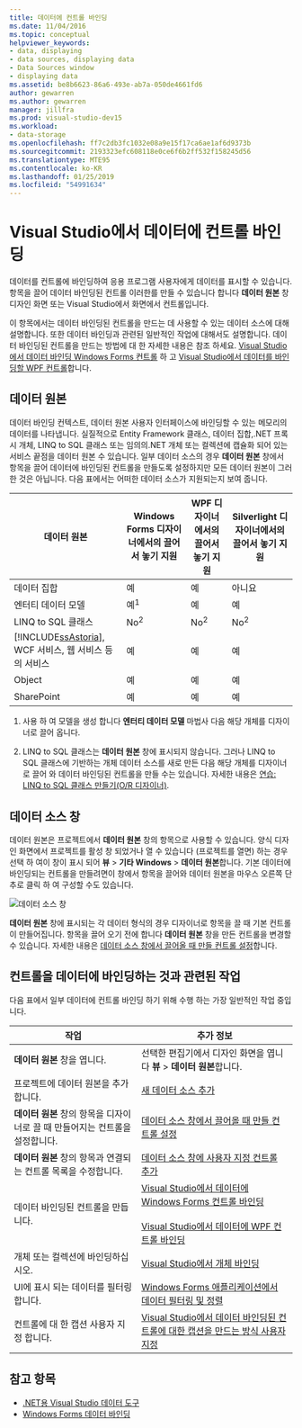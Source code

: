 ```yaml
---
title: 데이터에 컨트롤 바인딩
ms.date: 11/04/2016
ms.topic: conceptual
helpviewer_keywords:
- data, displaying
- data sources, displaying data
- Data Sources window
- displaying data
ms.assetid: be8b6623-86a6-493e-ab7a-050de4661fd6
author: gewarren
ms.author: gewarren
manager: jillfra
ms.prod: visual-studio-dev15
ms.workload:
- data-storage
ms.openlocfilehash: ff7c2db3fc1032e08a9e15f17ca6ae1af6d9373b
ms.sourcegitcommit: 2193323efc608118e0ce6f6b2ff532f158245d56
ms.translationtype: MTE95
ms.contentlocale: ko-KR
ms.lasthandoff: 01/25/2019
ms.locfileid: "54991634"
---
```

# <a name="bind-controls-to-data-in-visual-studio"></a>Visual Studio에서 데이터에 컨트롤 바인딩

데이터를 컨트롤에 바인딩하여 응용 프로그램 사용자에게 데이터를 표시할 수 있습니다. 항목을 끌어 데이터 바인딩된 컨트롤 이러한를 만들 수 있습니다 합니다 **데이터 원본** 창 디자인 화면 또는 Visual Studio에서 화면에서 컨트롤입니다.

이 항목에서는 데이터 바인딩된 컨트롤을 만드는 데 사용할 수 있는 데이터 소스에 대해 설명합니다. 또한 데이터 바인딩과 관련된 일반적인 작업에 대해서도 설명합니다. 데이터 바인딩된 컨트롤을 만드는 방법에 대 한 자세한 내용은 참조 하세요. [Visual Studio에서 데이터 바인딩 Windows Forms 컨트롤](../data-tools/bind-windows-forms-controls-to-data-in-visual-studio.md) 하 고 [Visual Studio에서 데이터를 바인딩할 WPF 컨트롤](../data-tools/bind-wpf-controls-to-data-in-visual-studio.md)합니다.

## <a name="data-sources"></a>데이터 원본

데이터 바인딩 컨텍스트, 데이터 원본 사용자 인터페이스에 바인딩할 수 있는 메모리의 데이터를 나타냅니다. 실질적으로 Entity Framework 클래스, 데이터 집합,.NET 프록시 개체, LINQ to SQL 클래스 또는 임의의.NET 개체 또는 컬렉션에 캡슐화 되어 있는 서비스 끝점을 데이터 원본 수 있습니다. 일부 데이터 소스의 경우 **데이터 원본** 창에서 항목을 끌어 데이터에 바인딩된 컨트롤을 만들도록 설정하지만 모든 데이터 원본이 그러한 것은 아닙니다. 다음 표에서는 어떠한 데이터 소스가 지원되는지 보여 줍니다.

| 데이터 원본 | **Windows Forms 디자이너**에서의 끌어서 놓기 지원 | **WPF 디자이너**에서의 끌어서 놓기 지원 | **Silverlight 디자이너**에서의 끌어서 놓기 지원 |
| - | - | - | - |
| 데이터 집합 | 예 | 예 | 아니요 |
| 엔터티 데이터 모델 | 예<sup>1</sup> | 예 | 예 |
| LINQ to SQL 클래스 | No<sup>2</sup> | No<sup>2</sup> | No<sup>2</sup> |
| [!INCLUDE[ssAstoria](../data-tools/includes/ssastoria_md.md)], WCF 서비스, 웹 서비스 등의 서비스 | 예 | 예 | 예 |
| Object | 예 | 예 | 예 |
| SharePoint | 예 | 예 | 예 |

1. 사용 하 여 모델을 생성 합니다 **엔터티 데이터 모델** 마법사 다음 해당 개체를 디자이너로 끌어 옵니다.

2. LINQ to SQL 클래스는 **데이터 원본** 창에 표시되지 않습니다. 그러나 LINQ to SQL 클래스에 기반하는 개체 데이터 소스를 새로 만든 다음 해당 개체를 디자이너로 끌어 와 데이터 바인딩된 컨트롤을 만들 수는 있습니다. 자세한 내용은 [연습: LINQ to SQL 클래스 만들기(O/R 디자이너)](how-to-create-linq-to-sql-classes-mapped-to-tables-and-views-o-r-designer.md).

## <a name="data-sources-window"></a>데이터 소스 창

데이터 원본은 프로젝트에서 **데이터 원본** 창의 항목으로 사용할 수 있습니다. 양식 디자인 화면에서 프로젝트를 활성 창 되었거나 열 수 있습니다 (프로젝트를 열면) 하는 경우 선택 하 여이 창이 표시 되어 **뷰** > **기타 Windows**  >   **데이터 원본**합니다. 기본 데이터에 바인딩되는 컨트롤을 만들려면이 창에서 항목을 끌어와 데이터 원본을 마우스 오른쪽 단추로 클릭 하 여 구성할 수도 있습니다.

![데이터 소스 창](../data-tools/media/raddata-data-sources-window.png)

**데이터 원본** 창에 표시되는 각 데이터 형식의 경우 디자이너로 항목을 끌 때 기본 컨트롤이 만들어집니다. 항목을 끌어 오기 전에 합니다 **데이터 원본** 창을 만든 컨트롤을 변경할 수 있습니다. 자세한 내용은 [데이터 소스 창에서 끌어올 때 만들 컨트롤 설정](../data-tools/set-the-control-to-be-created-when-dragging-from-the-data-sources-window.md)합니다.

## <a name="tasks-involved-in-binding-controls-to-data"></a>컨트롤을 데이터에 바인딩하는 것과 관련된 작업

다음 표에서 일부 데이터에 컨트롤 바인딩 하기 위해 수행 하는 가장 일반적인 작업 중입니다.

|작업|추가 정보|
|----------| - |
|**데이터 원본** 창을 엽니다.|선택한 편집기에서 디자인 화면을 엽니다 **뷰** > **데이터 원본**합니다.|
|프로젝트에 데이터 원본을 추가합니다.|[새 데이터 소스 추가](../data-tools/add-new-data-sources.md)|
|**데이터 원본** 창의 항목을 디자이너로 끌 때 만들어지는 컨트롤을 설정합니다.|[데이터 소스 창에서 끌어올 때 만들 컨트롤 설정](../data-tools/set-the-control-to-be-created-when-dragging-from-the-data-sources-window.md)|
|**데이터 원본** 창의 항목과 연결되는 컨트롤 목록을 수정합니다.|[데이터 소스 창에 사용자 지정 컨트롤 추가](../data-tools/add-custom-controls-to-the-data-sources-window.md)|
|데이터 바인딩된 컨트롤을 만듭니다.|[Visual Studio에서 데이터에 Windows Forms 컨트롤 바인딩](../data-tools/bind-windows-forms-controls-to-data-in-visual-studio.md)<br /><br /> [Visual Studio에서 데이터에 WPF 컨트롤 바인딩](../data-tools/bind-wpf-controls-to-data-in-visual-studio.md)|
|개체 또는 컬렉션에 바인딩하십시오.|[Visual Studio에서 개체 바인딩](../data-tools/bind-objects-in-visual-studio.md)|
|UI에 표시 되는 데이터를 필터링 합니다.|[Windows Forms 애플리케이션에서 데이터 필터링 및 정렬](../data-tools/filter-and-sort-data-in-a-windows-forms-application.md)|
|컨트롤에 대 한 캡션 사용자 지정 합니다.|[Visual Studio에서 데이터 바인딩된 컨트롤에 대한 캡션을 만드는 방식 사용자 지정](../data-tools/customize-how-visual-studio-creates-captions-for-data-bound-controls.md)|

## <a name="see-also"></a>참고 항목

- [.NET용 Visual Studio 데이터 도구](../data-tools/visual-studio-data-tools-for-dotnet.md)
- [Windows Forms 데이터 바인딩](/dotnet/framework/winforms/windows-forms-data-binding)